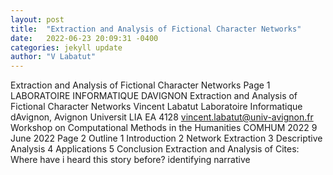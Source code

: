 ```yaml
---
layout: post
title:  "Extraction and Analysis of Fictional Character Networks"
date:   2022-06-23 20:09:31 -0400
categories: jekyll update
author: "V Labatut"
---
```

Extraction and Analysis of Fictional Character Networks Page 1 LABORATOIRE   INFORMATIQUE DAVIGNON Extraction and Analysis of Fictional Character Networks   Vincent Labatut Laboratoire Informatique dAvignon, Avignon Universit  LIA EA 4128   vincent.labatut@univ-avignon.fr Workshop on Computational Methods in the   Humanities COMHUM 2022  9 June 2022 Page 2 Outline 1 Introduction 2 Network   Extraction 3 Descriptive Analysis 4 Applications 5 Conclusion Extraction and Analysis of  Cites: Where have i heard this story before? identifying narrative